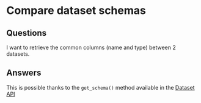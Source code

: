 # Compare dataset schemas

## Questions

I want to retrieve the common columns (name and type) between 2 datasets.

## Answers

This is possible thanks to the `get_schema()` method available in the [Dataset API](https://doc.dataiku.com/dss/latest/python-api/datasets-data.html)
